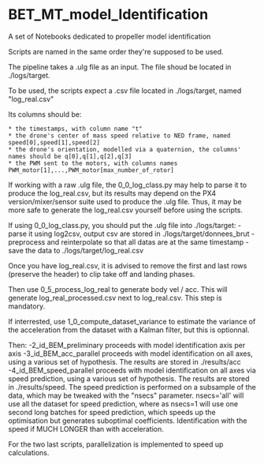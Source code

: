 # BET_MT_model_Identification
A set of Notebooks dedicated to propeller model identification 

Scripts are named in the same order they're supposed to be used.

The pipeline takes a .ulg file as an input.
The file shoud be located in ./logs/target.

To be used, the scripts expect a .csv file located in ./logs/target, named "log_real.csv"

Its columns should be:

	* the timestamps, with column name "t"
	* the drone's center of mass speed relative to NED frame, named speed[0],speed[1],speed[2]
	* the drone's orientation, modelled via a quaternion, the columns' names should be q[0],q[1],q[2],q[3]
	* the PWM sent to the motors, with columns names PWM_motor[1],...,PWM_motor[max_number_of_rotor]

If working with a raw .ulg file, the 0_0_log_class.py may help to parse it to produce the log_real.csv, but its results may depend on the PX4 version/mixer/sensor suite used to produce the .ulg file. Thus, it may be more safe to generate the log_real.csv yourself before using the scripts.

If using 0_0_log_class.py, you should put the .ulg file into ./logs/target:
	- parse it using log2csv, output csv are stored in ./logs/target/donnees_brut
	- preprocess and reinterpolate so that all datas are at the same timestamp
	- save the data to ./logs/target/log_real.csv

Once you have log_real.csv, it is advised to remove the first and last rows (preserve the header) to clip take off and landing phases.

Then use 0_5_process_log_real to generate body vel / acc. This will generate log_real_processed.csv next to log_real.csv. This step is mandatory.

If interrested, use 1_0_compute_dataset_variance to estimate the variance of the acceleration from the dataset with a Kalman filter, but this is optionnal.


Then:
	-2_id_BEM_preliminary proceeds with model identification axis per axis 
	-3_id_BEM_acc_parallel proceeds with model identification on all axes, using a various set of hypothesis. The results are stored in ./results/acc
	-4_id_BEM_speed_parallel proceeds with model identification on all axes via speed prediction, using a various set of hypothesis. The results are stored in ./results/speed. The speed prediction is performed on a subsample of the data, which may be tweaked with the "nsecs" parameter. nsecs='all' will use all the dataset for speed prediction, where as nsecs=1 will use one second long batches for speed prediction, which speeds up the optimisation but generates suboptimal coefficients. Identification with the speed if MUCH LONGER than with acceleration.

For the two last scripts, parallelization is implemented to speed up calculations.

